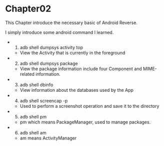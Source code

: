 # Chapter02
This Chapter introduce the necessary basic of Android Reverse.

I simply introduce some android command I learned.

+ 1. adb shell dumpsys activity top
    - View the Activity that is currently in the foreground
+ 2. adb shell dumpsys package <package-name>
    - View the package information include four Component and MIME-related information.
+ 3. adb shell dbinfo <package-name>
    - View information about the databases used by the App
+ 4. adb shell screencap -p <path>
    - Used to perform a screenshot operation and save it to the <path> directory
+ 5. adb shell pm
    - pm which means PackageManager, used to manage packages.
+ 6. adb shell am
    - am means ActivityManager
